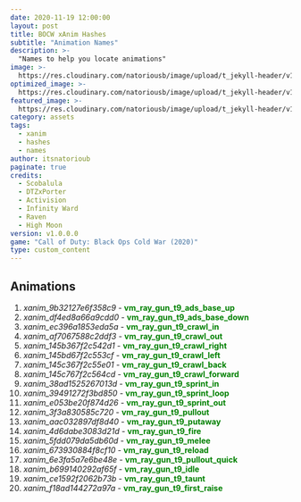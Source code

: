 ```yaml
---
date: 2020-11-19 12:00:00
layout: post
title: BOCW xAnim Hashes
subtitle: "Animation Names"
description: >-
  "Names to help you locate animations"
image: >-
  https://res.cloudinary.com/natoriousb/image/upload/t_jekyll-header/v1605836168/headers/Multiplayer_Screenshot_02_lxdu8x.jpg
optimized_image: >- 
  https://res.cloudinary.com/natoriousb/image/upload/t_jekyll-header/v1605836168/headers/Multiplayer_Screenshot_02_lxdu8x.jpg
featured_image: >-
  https://res.cloudinary.com/natoriousb/image/upload/t_jekyll-header/v1605836168/headers/Multiplayer_Screenshot_02_lxdu8x.jpg
category: assets
tags:
  - xanim
  - hashes
  - names
author: itsnatorioub
paginate: true
credits:
  - Scobalula
  - DTZxPorter
  - Activision
  - Infinity Ward
  - Raven
  - High Moon
version: v1.0.0.0
game: "Call of Duty: Black Ops Cold War (2020)"
type: custom_content
---
```


<div><h2>Animations</h2></div>

1. *xanim_9b32127e6f358c9* - <span style="color:green">**vm_ray_gun_t9_ads_base_up**</span>
1. *xanim_df4ed8a66a9cdd0* - <span style="color:green">**vm_ray_gun_t9_ads_base_down**</span>
1. *xanim_ec396a1853eda5a* - <span style="color:green">**vm_ray_gun_t9_crawl_in**</span>
1. *xanim_af7067588c2ddf3* - <span style="color:green">**vm_ray_gun_t9_crawl_out**</span>
1. *xanim_145b367f2c542d1* - <span style="color:green">**vm_ray_gun_t9_crawl_right**</span>
1. *xanim_145bd67f2c553cf* - <span style="color:green">**vm_ray_gun_t9_crawl_left**</span>
1. *xanim_145c367f2c55e01* - <span style="color:green">**vm_ray_gun_t9_crawl_back**</span>
1. *xanim_145c767f2c564cd* - <span style="color:green">**vm_ray_gun_t9_crawl_forward**</span>
1. *xanim_38ad1525267013d* - <span style="color:green">**vm_ray_gun_t9_sprint_in**</span>
1. *xanim_39491272f3bd850* - <span style="color:green">**vm_ray_gun_t9_sprint_loop**</span>
1. *xanim_e053be20f874d26* - <span style="color:green">**vm_ray_gun_t9_sprint_out**</span>
1. *xanim_3f3a830585c720* - <span style="color:green">**vm_ray_gun_t9_pullout**</span>
1. *xanim_aac032897df8d40* - <span style="color:green">**vm_ray_gun_t9_putaway**</span>
1. *xanim_4d6dabe3083d21d* - <span style="color:green">**vm_ray_gun_t9_fire**</span>
1. *xanim_5fdd079da5db60d* - <span style="color:green">**vm_ray_gun_t9_melee**</span>
1. *xanim_673930884f8cf10* - <span style="color:green">**vm_ray_gun_t9_reload**</span>
1. *xanim_6e3fa5a7e6be48e* - <span style="color:green">**vm_ray_gun_t9_pullout_quick**</span>
1. *xanim_b699140292af65f* - <span style="color:green">**vm_ray_gun_t9_idle**</span>
1. *xanim_ce1592f2062b73b* - <span style="color:green">**vm_ray_gun_t9_taunt**</span>
1. *xanim_f18ad144272a97a* - <span style="color:green">**vm_ray_gun_t9_first_raise**</span>
